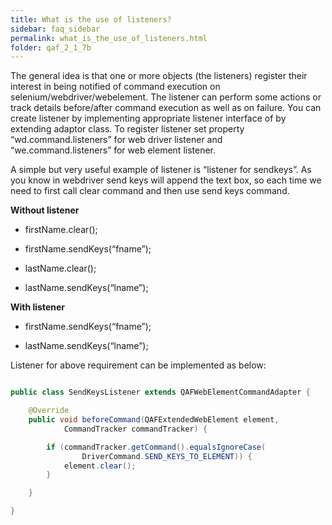```yaml
---
title: What is the use of listeners?
sidebar: faq_sidebar
permalink: what_is_the_use_of_listeners.html
folder: qaf_2_1_7b
---
```


The general idea is that one or more objects (the listeners) register their interest in being notified of command execution on selenium/webdriver/webelement. The listener can perform some actions or track details before/after command execution as well as on failure. You can create listener by implementing appropriate listener interface of by extending adaptor class. To register listener set property “wd.command.listeners” for web driver listener and “we.command.listeners” for web element listener.

A simple but very useful example of listener is “listener for sendkeys”. As you know in webdriver send keys will append the text box, so each time we need to first call clear command and then use send keys command.

**Without listener**

* firstName.clear();
	
* firstName.sendKeys(“fname”);
	
* lastName.clear();
	
* lastName.sendKeys(“lname”);

**With listener**

* firstName.sendKeys(“fname”);

* lastName.sendKeys(“lname”);

 

Listener for above requirement can be implemented as below:

 
```java

public class SendKeysListener extends QAFWebElementCommandAdapter {

    @Override
    public void beforeCommand(QAFExtendedWebElement element,
            CommandTracker commandTracker) {

        if (commandTracker.getCommand().equalsIgnoreCase(
                DriverCommand.SEND_KEYS_TO_ELEMENT)) {
            element.clear();
        }

    }

}

```
